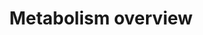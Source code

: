 ---
annotations:
- type: Pathway Ontology
  value: classic metabolic pathway
authors:
- CLemmens
- Egonw
- Jmelius
- DeSl
- Fehrhart
- Eweitz
description: High level overview of human metabolism, including fatty acid biosynthesis,
  beta-oxidation, ketone metabolism, citric acid cycle, urea cycle, transamination,
  and glycogen metabolism.
last-edited: 2021-05-08
organisms:
- Homo sapiens
redirect_from:
- /index.php/Pathway:WP3602
- /instance/WP3602
schema-jsonld:
- '@context': https://schema.org/
  '@id': https://wikipathways.github.io/pathways/WP3602.html
  '@type': Dataset
  creator:
    '@type': Organization
    name: WikiPathways
  description: High level overview of human metabolism, including fatty acid biosynthesis,
    beta-oxidation, ketone metabolism, citric acid cycle, urea cycle, transamination,
    and glycogen metabolism.
  keywords:
  - ''
  - Palmitoyl-CoA
  - Oxaloacetic acid
  - Carbonyl phosphate
  - 3-oxo-tetrdecanoyl-ACP
  - 2-Oxoglutaric acid
  - 3-hydroxy-decanoyl-CoA
  - 3-oxo-dodecanoyl-ACP
  - Acetoacetyl-ACP
  - Octanoyl-CoA
  - Butyryl-CoA
  - Fatty acyl CoA
  - Hexanoyl-CA
  - 2-trans-decanoyl-CoA
  - 4-phosphate
  - Glyoxylic acid
  - 3-hydroxy-decanoyl-ACP
  - 3-hydroxybutyric acid
  - Alanine
  - Oxaoacetic acid
  - Fructose-2,6-biphosphate
  - Diacylglycerol
  - NH3
  - Acetyl Coenzyme A
  - Citrulline
  - 2-Oxoglutaric
  - Malonyl-CoA
  - Decanoyl-CoA
  - MAG
  - Glucose-6-phosphatase
  - Tetradecanoyl-ACP
  - Acetoacetyl-CoA
  - Ribose-
  - 3-oxo-palmitoyl-CoA
  - 6-Phospho-glucone
  - Sedoheptulose
  - glycerol-3-
  - Erythrose
  - 3-hydroxy-tetradecanoyl-ACP
  - 2-trans-tetradecanoyl-CoA
  - 3-oxo-decanoyl-ACP
  - Monoacylglycerol
  - 3-Hydroxy-octenoyl-CoA
  - Dodecanoyl-ACP
  - Succinic Acid
  - Ribulose
  - 2-trans-tetradecanoyl-ACP
  - Lysophosphatic acid
  - HMG-CoA
  - Malonyl ACP
  - Glyceraldehyde-3-
  - 3-hydroxy-CoA hexadecanoyl
  - 2-trans-hexanoyl-CoA
  - Dihydroxy acetone
  - 3-hydroxy-dodecanoyl-CoA
  - Acetone
  - Pyruvic acid
  - phosphate
  - -phosphate
  - acid
  - 2-Oxo acid
  - Malic acid
  - Succinic acid
  - 3-Hydroxy-hexadecanoyl-ACP
  - Octanoyl-ACP
  - α-Amino acid
  - Glycogen
  - Succinyl-CoA
  - 3-oxo-dodecanoyl-CoA
  - 2-trans-octenoyl-CoA
  - Palmitoyl-ACP
  - 2-trans-dodecanoyl-ACP
  - Butyryl-ACP
  - UDP-glucose
  - Ornithine
  - 3-Hydroxy hexanoyl-ACP
  - 2-Phosphoglycerate
  - 3-oxo-hexanoyl-CoA
  - Acetyl-ACP
  - 3-oxo-tetrdecanoyl-CoA
  - Phosphoenolpyruvaat
  - 2-trans-hexadecanoyl-ACP
  - Decanoyl-ACP
  - Fructose-1,6-biphosphate
  - 3-oxo-hexanoyl-ACP
  - 2-oxo acid
  - 2-hydroxy-butyryl-CoA
  - Arginine
  - 2-trans-dodecanoyl-CoA
  - 'Glutamine '
  - Xylulose
  - Aspartic acid
  - Glucose-1-
  - 3-Oxo-hexadecanoyl-ACP
  - Tetradecanoyl-CoA
  - Acetoacetic acid
  - 7-phosphate
  - Palmitic acid
  - 3-Hydroxy-octenoyl-ACP
  - 3-oxo-decanoyl-CoA
  - 2-trans-butenoyl-CoA
  - 3-hydroxy-dodecanoyl-ACP
  - Triacylglycerol
  - 3-phosphoglycerate
  - Fumaric acid
  - Hexanoyl-ACP
  - Fructase-6
  - 3-Hydroxy hexanoyl-CoA
  - 3-phosphate
  - 1,3-Biphosphoglyceric
  - 2-trans-octenoyl
  - Urea
  - 6-phosphonic
  - 2-trans-hexadecenoyl-CoA
  - 5-phosphate
  - Glutamic acid
  - Acetoacetic Acid
  - Fructase-6-phosphate
  - Dodecanoyl-CoA
  - α-amino acid
  - Isocitric acid
  - 2-trans-butenoyl-ACP
  - Fatty acid
  - TAG
  - 2-trans-decanoyl-ACP
  - lactone
  - Phosphatidic acid
  - 2-trans-hexanoyl-ACP
  - Argininosuccinic
  - Glyceraldehyde
  - 3-oxo-octanoyl-ACP
  - Glucose
  - Glycerol
  - Palmitoyl carnitine
  - Citric acid
  - 3-oxo-octanoyl-CoA
  - 2-hydroxy-butyryl-ACP
  - 3-hydroxy-tetradecanoyl-CoA
  license: CC0
  name: Metabolism overview
seo: CreativeWork
title: Metabolism overview
wpid: WP3602
---